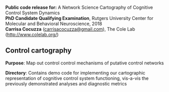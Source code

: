 **Public code release for:** A Network Science Cartography of Cognitive Control System Dynamics  
**PhD Candidate Qualifying Examination**, Rutgers University Center for Molecular and Behavioral Neuroscience, 2018  
**Carrisa Cocuzza** (carrisacocuzza@gmail.com), The Cole Lab (http://www.colelab.org/)  

## Control cartography
**Purpose**: Map out control control mechanisms of putative control networks

**Directory**: Contains demo code for implementing our cartographic representation of cognitive control system functioning, vis-a-vis the previously demonstrated analyses and diagnostic metrics


